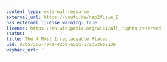 ```yaml
---
content_type: external-resource
external_url: https://youtu.be/nsp2VLsie_E
has_external_license_warning: true
license: https://en.wikipedia.org/wiki/All_rights_reserved
status: ''
title: The 4 Most Irreplaceable Places.
uid: 88b57366-70da-42b9-a50b-172b536e2139
wayback_url: ''
---
```

